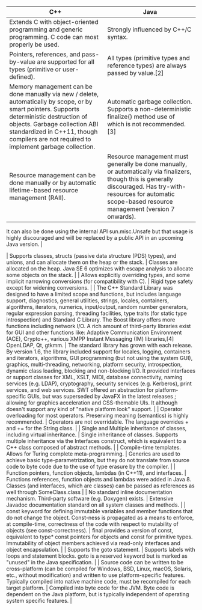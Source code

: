 | C++ | Java | 
| --- | --- | 
| Extends C with object-oriented programming and generic programming. C code can most properly be used. | Strongly influenced by C++/C syntax. | | Compatible with C source code, except for a few corner cases. | Provides the Java Native Interface and recently Java Native Access as a way to directly call C/C++ code. | | Write once, compile anywhere (WOCA). | Write once, run anywhere/everywhere (WORA/WORE). | | Allows procedural programming, functional programming, object-oriented programming, generic programming, and template metaprogramming. Favors a mix of paradigms. | Allows procedural programming, functional programming (since Java 8) and generic programming (since Java 5), but strongly encourages the object-oriented programming paradigm. Includes support for creating scripting languages. | | Runs as native executable machine code for the target instruction set(s). | Runs on a virtual machine. | | Provides object types and type names. Allows reflection via run-time type information (RTTI). | Is reflective, allowing metaprogramming and dynamic code generation at runtime. | | Has multiple binary compatibility standards (commonly Microsoft (for MSVC compiler) and Itanium/GNU (for almost all other compilers)). | Has one binary compatibility standard, cross-platform for OS and compiler. | | Optional automated bounds checking (e.g., the at() method in vector and string containers). | All operations are required to be bound-checked by all compliant distributions of Java. HotSpot can remove bounds checking. | | Native unsigned arithmetic support. | Native unsigned arithmetic unsupported. Java 8 changes some of this, but aspects are unclear.[1] | | Standardized minimum limits for all numerical types, but the actual sizes are implementation-defined. Standardized types are available via the standard library . | Standardized limits and sizes of all primitive types on all platforms. |
| Pointers, references, and pass-by-value are supported for all types (primitive or user-defined). | All types (primitive types and reference types) are always passed by value.[2] |
| Memory management can be done manually via new / delete, automatically by scope, or by smart pointers. Supports deterministic destruction of objects. Garbage collection ABI standardized in C++11, though compilers are not required to implement garbage collection. | Automatic garbage collection. Supports a non-deterministic finalize() method use of which is not recommended.[3] |
| Resource management can be done manually or by automatic lifetime-based resource management (RAII). | Resource management must generally be done manually, or automatically via finalizers, though this is generally discouraged. Has try-with-resources for automatic scope-based resource management (version 7 onwards).
It can also be done using the internal API sun.misc.Unsafe but that usage is highly discouraged and will be replaced by a public API in an upcoming Java version.
 |
 
| Supports classes, structs (passive data structure (PDS) types), and unions, and can allocate them on the heap or the stack. | Classes are allocated on the heap. Java SE 6 optimizes with escape analysis to allocate some objects on the stack. |
| Allows explicitly overriding types, and some implicit narrowing conversions (for compatibility with C). | Rigid type safety except for widening conversions. |
| The C++ Standard Library was designed to have a limited scope and functions, but includes language support, diagnostics, general utilities, strings, locales, containers, algorithms, iterators, numerics, input/output, random number generators, regular expression parsing, threading facilities, type traits (for static type introspection) and Standard C Library. The Boost library offers more functions including network I/O.
A rich amount of third-party libraries exist for GUI and other functions like: Adaptive Communication Environment (ACE), Crypto++, various XMPP Instant Messaging (IM) libraries,[4] OpenLDAP, Qt, gtkmm.
 | The standard library has grown with each release. By version 1.6, the library included support for locales, logging, containers and iterators, algorithms, GUI programming (but not using the system GUI), graphics, multi-threading, networking, platform security, introspection, dynamic class loading, blocking and non-blocking I/O. It provided interfaces or support classes for XML, XSLT, MIDI, database connectivity, naming services (e.g. LDAP), cryptography, security services (e.g. Kerberos), print services, and web services. SWT offered an abstraction for platform-specific GUIs, but was superseded by JavaFX in the latest releases ; allowing for graphics acceleration and CSS-themable UIs. It although doesn't support any kind of "native platform look" support. |
| Operator overloading for most operators. Preserving meaning (semantics) is highly recommended. | Operators are not overridable. The language overrides + and += for the String class. |
| Single and Multiple inheritance of classes, including virtual inheritance. | Single inheritance of classes. Supports multiple inheritance via the Interfaces construct, which is equivalent to a C++ class composed of abstract methods. |
| Compile-time templates. Allows for Turing complete meta-programming. | Generics are used to achieve basic type-parametrization, but they do not translate from source code to byte code due to the use of type erasure by the compiler. |
| Function pointers, function objects, lambdas (in C++11), and interfaces. | Functions references, function objects and lambdas were added in Java 8. Classes (and interfaces, which are classes) can be passed as references as well through SomeClass.class |
| No standard inline documentation mechanism. Third-party software (e.g. Doxygen) exists. | Extensive Javadoc documentation standard on all system classes and methods. |
| const keyword for defining immutable variables and member functions that do not change the object. Const-ness is propagated as a means to enforce, at compile-time, correctness of the code with respect to mutability of objects (see const-correctness). | final provides a version of const, equivalent to type* const pointers for objects and const for primitive types. Immutability of object members achieved via read-only interfaces and object encapsulation. |
| Supports the goto statement. | Supports labels with loops and statement blocks. goto is a reserved keyword but is marked as "unused" in the Java specification. |
| Source code can be written to be cross-platform (can be compiled for Windows, BSD, Linux, macOS, Solaris, etc., without modification) and written to use platform-specific features. Typically compiled into native machine code, must be recompiled for each target platform. | Compiled into byte code for the JVM. Byte code is dependent on the Java platform, but is typically independent of operating system specific features. |
